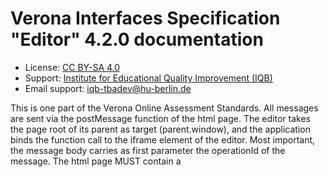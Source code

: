 # Verona Interfaces Specification "Editor" 4.2.0 documentation

* License: [CC BY-SA 4.0](https://creativecommons.org/licenses/by-sa/4.0/)
* Support: [Institute for Educational Quality Improvement (IQB)](https://www.iqb.hu-berlin.de)
* Email support: [iqb-tbadev@hu-berlin.de](mailto:iqb-tbadev@hu-berlin.de)

This is one part of the Verona Online Assessment Standards. All messages are sent via the postMessage function of the html page. The editor takes the page root of its parent as target (parent.window), and the application binds the function call to the iframe element of the editor.
Most important, the message body carries as first parameter the operationId of the message.
The html page MUST contain a <script>-tag with metadata. The syntax and structure of this data are described [here](https://github.com/verona-interfaces/metadata/#readme).

## Table of Contents

* [Operations](#operations)
  * [SUB voeReadyNotification](#sub-voereadynotification-operation)
  * [PUB voeStartCommand](#pub-voestartcommand-operation)
  * [SUB voeDefinitionChangedNotification](#sub-voedefinitionchangednotification-operation)

## Operations

### SUB `voeReadyNotification` Operation

*Ready Notification*

* Operation ID: `voeReadyNotification`

The editor announces that it's code is loaded and initialized so the communication can start.

#### Message `voeReadyNotification`

##### Payload

| Name | Type | Description | Value | Constraints | Notes |
|---|---|---|---|---|---|
| (root) | object | - | - | - | **additional properties are allowed** |
| metadata | string | Via this property, the editor sends the stringified metadata object defined as json-ld in the header of the html file. See [here](https://github.com/verona-interfaces/metadata/#readme) for more information. | - | - | **required** |

> Examples of payload _(generated)_

```json
{
  "metadata": "string"
}
```



### PUB `voeStartCommand` Operation

*Start Command*

* Operation ID: `voeStartCommand`

The application sends parameters for editing the unit and commands the start of user interaction.

#### Message `voeStartCommand`

* Content type: [application/json](https://www.iana.org/assignments/media-types/application/json)

##### Payload

| Name | Type | Description | Value | Constraints | Notes |
|---|---|---|---|---|---|
| (root) | object | - | - | - | **additional properties are allowed** |
| sessionId | string | The session id flags all communication. If a message has no or empty session id, it's not processed. The session id is unique and was generated by the application. Any simple algorithm would work. The session id helps to link the correct unit with the data of the message. Using the id of the editor hosting html element is less reliable, because the element could be reused with another unit. | - | - | **required** |
| unitDefinition | string | The definition of the unit (if given) to be edited. | - | format (`byte`) | - |
| unitDefinitionType | string | This lets the editor the unit definition format know. This might avoid UI mess after getting old definitions. | - | - | - |
| editorConfig | object | - | - | - | **additional properties are allowed** |
| editorConfig.directDownloadUrl | string | After starting the editor and loading the unit definition, it might be necessary to load additional code or data from the server. This data is identified by an resource ID (usually a file name). The editor can download this resource by itself without further interaction with the host frontend. The property directDownloadUrl provides the url for download. The editor extends this url by an url separator "/" and the resource ID (uri-encoded if needed). | - | - | - |

> Examples of payload _(generated)_

```json
{
  "sessionId": "idk8ur5jf9ru5jk",
  "unitDefinition": "iqb-scripted::1.4.0 title::Testscript Title2??Hilfetext2 multiple-choice::mc_var1::1::Multiple Choice Feld: ::Choice1##Choice2##Choice3??Hilfetext1 drop-down::dd_var1::1::Dropdown Feld: ::Choice1##Choice2##Choice3??Hilfetext1 checkbox::check_var1::0::Ja klick mal! if-start::dd_var1::1 input-text::java::sap oxa if-else input-text::java_22::sap oxa U text::NOT Choice1 if-end",
  "unitDefinitionType": "iqb-scripted@1.4.0",
  "editorConfig": {
    "directDownloadUrl": "https://www.iqb-studio.de/download/iskeid-34e845-didmmemdkek"
  }
}
```



### SUB `voeDefinitionChangedNotification` Operation

*Definition Changed Notification*

* Operation ID: `voeDefinitionChangedNotification`

The definition of the unit has changed.

#### Message `voeDefinitionChangedNotification`

* Content type: [application/json](https://www.iana.org/assignments/media-types/application/json)

##### Payload

| Name | Type | Description | Value | Constraints | Notes |
|---|---|---|---|---|---|
| (root) | object | - | - | - | **additional properties are allowed** |
| sessionId | string | The session id flags all communication. If a message has no or empty session id, it's not processed. The session id is unique and was generated by the application. Any simple algorithm would work. The session id helps to link the correct unit with the data of the message. Using the id of the editor hosting html element is less reliable, because the element could be reused with another unit. | - | - | **required** |
| timeStamp | string | Ensures, that later arriving states are ignored. | - | format (`date-time`) | **required** |
| unitDefinition | string | To be stored. | - | format (`byte`) | **required** |
| unitDefinitionType | string | In order to understand the definition outside the editor, the type of the definition should be known. This helps to select a suitable player to run the unit. | - | - | **required** |
| variables | array<object> | Data structure produced by verona editors, consumed by schemer etc. | - | - | - |
| variables.id | string | Identifier for the variable | - | pattern (`^[0-9a-zA-Z_]+$`) | **required** |
| variables.type | string | Value type | allowed (`"string"`, `"integer"`, `"number"`, `"boolean"`, `"attachment"`) | - | **required** |
| variables.format | string | More specification for value type | allowed (`"text-selection"`, `"image"`, `"capture-image"`, `"audio"`, `"ggb-file"`, `"ggb-variable"`, `"non-negative"`, `"latex"`, `"math-ml"`, `"math-table"`) | - | - |
| variables.multiple | boolean | If true, this variable can hold an array of values. | - | - | - |
| variables.nullable | boolean | If true, this variable can hold null as value. | default (`true`) | - | - |
| variables.values | array<object> | List of all known possible values with labels if given. | default (`[]`) | - | - |
| variables.values.value | oneOf | - | - | - | **required**, **additional properties are allowed** |
| variables.values.value.0 (oneOf item) | boolean | - | - | - | - |
| variables.values.value.1 (oneOf item) | number | - | - | - | - |
| variables.values.value.2 (oneOf item) | string | - | - | - | - |
| variables.values.label | string | - | - | - | - |
| variables.valuePositionLabels | array<string> | If value is of type array, there might be a fixed array length with fixed labelled positions. | default (`[]`) | - | - |
| variables.valuePositionLabels (single item) | string | - | - | non-empty | - |
| variables.valuesComplete | boolean | If true, there is not other possible value except the listed ones. | - | - | - |
| variables.page | string | Identifier of the page the variable is located on. | - | pattern (`^[0-9a-zA-Z_]*$`) | - |
| dependenciesToPlay | array<object> | Files to provide or services to keep accessible during the presentation of the unit. | - | - | - |
| dependenciesToPlay.id | string | - | - | - | **required** |
| dependenciesToPlay.type | string | - | allowed (`"file"`, `"service"`) | - | **required** |
| dependenciesToEdit | array<object> | Files to provide or services to keep accessible to enable the editing of the unit. | - | - | - |
| dependenciesToEdit.id | string | - | - | - | **required** |
| dependenciesToEdit.type | string | - | allowed (`"file"`, `"service"`) | - | **required** |

> Examples of payload _(generated)_

```json
{
  "sessionId": "idk8ur5jf9ru5jk",
  "timeStamp": "2019-08-24T14:15:22Z",
  "unitDefinition": "string",
  "unitDefinitionType": "iqb-scripted@1.4.0",
  "variables": [
    {
      "id": "string",
      "type": "string",
      "format": "text-selection",
      "multiple": false,
      "nullable": true,
      "values": [],
      "valuePositionLabels": [],
      "valuesComplete": false,
      "page": "string"
    }
  ],
  "dependenciesToPlay": [
    {
      "id": "GeoGebra.itcr.zip",
      "type": "file"
    }
  ],
  "dependenciesToEdit": [
    {
      "id": "GeoGebra.itcr.zip",
      "type": "file"
    }
  ]
}
```



